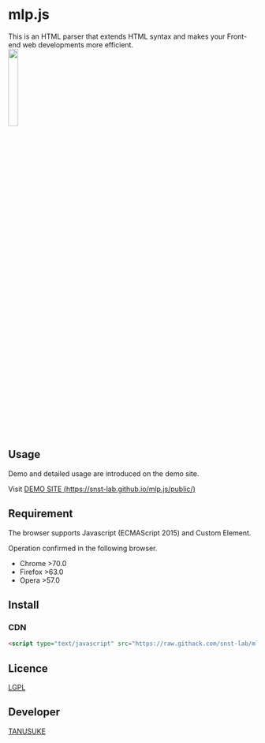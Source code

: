 mlp.js
====
This is an HTML parser that extends HTML syntax and makes your Front-end web developments more efficient.  
<a href="https://snst-lab.github.io/mlp.js/public/"><img src="https://snst-lab.github.io/mlp.js/public/img/melonpan-color.png" width="20%"></a>


## Usage
Demo and detailed usage are introduced on the demo site.   

Visit [DEMO SITE (https://snst-lab.github.io/mlp.js/public/)](https://snst-lab.github.io/mlp.js/public/) 


## Requirement
The browser supports Javascript (ECMAScript 2015) and Custom Element.

Operation confirmed in the following browser.
- Chrome >70.0
- Firefox >63.0
- Opera >57.0  

## Install
### CDN
```html
<script type="text/javascript" src="https://raw.githack.com/snst-lab/mlp.js/master/src/mlp.js"></script>
```

## Licence
[LGPL](https://www.gnu.org/licenses/lgpl-3.0.html)  

## Developer
[TANUSUKE](https://github.com/snst-lab)  

